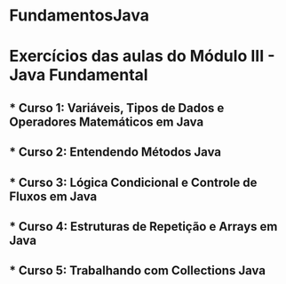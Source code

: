 # **FundamentosJava**
# Exercícios das aulas do Módulo III - Java Fundamental 
## * Curso 1: Variáveis, Tipos de Dados e Operadores Matemáticos em Java
## * Curso 2: Entendendo Métodos Java
## * Curso 3: Lógica Condicional e Controle de Fluxos em Java
## * Curso 4: Estruturas de Repetição e Arrays em Java
## * Curso 5: Trabalhando com Collections Java

